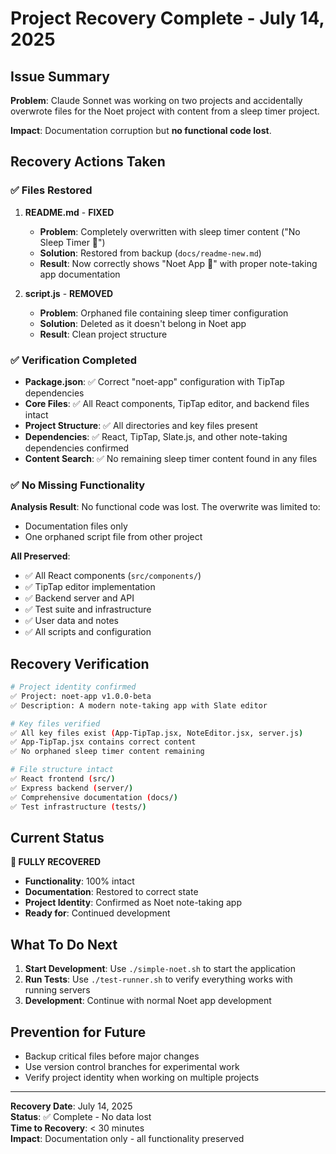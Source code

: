 # Project Recovery Complete - July 14, 2025

## Issue Summary

**Problem**: Claude Sonnet was working on two projects and accidentally overwrote files for the Noet project with content from a sleep timer project.

**Impact**: Documentation corruption but **no functional code lost**.

## Recovery Actions Taken

### ✅ **Files Restored**

1. **README.md** - **FIXED**
   - **Problem**: Completely overwritten with sleep timer content ("No Sleep Timer 🌙")
   - **Solution**: Restored from backup (`docs/readme-new.md`)
   - **Result**: Now correctly shows "Noet App 📝" with proper note-taking app documentation

2. **script.js** - **REMOVED**
   - **Problem**: Orphaned file containing sleep timer configuration
   - **Solution**: Deleted as it doesn't belong in Noet app
   - **Result**: Clean project structure

### ✅ **Verification Completed**

- **Package.json**: ✅ Correct "noet-app" configuration with TipTap dependencies
- **Core Files**: ✅ All React components, TipTap editor, and backend files intact
- **Project Structure**: ✅ All directories and key files present
- **Dependencies**: ✅ React, TipTap, Slate.js, and other note-taking dependencies confirmed
- **Content Search**: ✅ No remaining sleep timer content found in any files

### ✅ **No Missing Functionality**

**Analysis Result**: No functional code was lost. The overwrite was limited to:
- Documentation files only
- One orphaned script file from other project

**All Preserved**:
- ✅ All React components (`src/components/`)
- ✅ TipTap editor implementation
- ✅ Backend server and API
- ✅ Test suite and infrastructure
- ✅ User data and notes
- ✅ All scripts and configuration

## Recovery Verification

```bash
# Project identity confirmed
✅ Project: noet-app v1.0.0-beta
✅ Description: A modern note-taking app with Slate editor

# Key files verified
✅ All key files exist (App-TipTap.jsx, NoteEditor.jsx, server.js)
✅ App-TipTap.jsx contains correct content
✅ No orphaned sleep timer content remaining

# File structure intact
✅ React frontend (src/)
✅ Express backend (server/)
✅ Comprehensive documentation (docs/)
✅ Test infrastructure (tests/)
```

## Current Status

**🎉 FULLY RECOVERED**

- **Functionality**: 100% intact
- **Documentation**: Restored to correct state
- **Project Identity**: Confirmed as Noet note-taking app
- **Ready for**: Continued development

## What To Do Next

1. **Start Development**: Use `./simple-noet.sh` to start the application
2. **Run Tests**: Use `./test-runner.sh` to verify everything works with running servers
3. **Development**: Continue with normal Noet app development

## Prevention for Future

- Backup critical files before major changes
- Use version control branches for experimental work
- Verify project identity when working on multiple projects

---

**Recovery Date**: July 14, 2025  
**Status**: ✅ Complete - No data lost  
**Time to Recovery**: < 30 minutes  
**Impact**: Documentation only - all functionality preserved